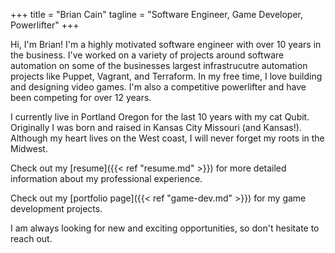 +++
title = "Brian Cain"
tagline = "Software Engineer, Game Developer, Powerlifter"
+++

Hi, I'm Brian! I'm a highly motivated software engineer with over 10 years in the business. I've worked on a variety of projects around software automation on some of the businesses largest infrastrucutre automation projects like Puppet, Vagrant, and Terraform. In my free time, I love building and designing video games. I'm also a competitive powerlifter and have been competing for over 12 years.

I currently live in Portland Oregon for the last 10 years with my cat Qubit. Originally I was born and raised in Kansas City Missouri (and Kansas!). Although my heart lives on the West coast, I will never forget my roots in the Midwest.

Check out my [resume]({{< ref "resume.md" >}}) for more detailed information about my professional experience.

Check out my [portfolio page]({{< ref "game-dev.md" >}}) for my game development projects.

I am always looking for new and exciting opportunities, so don't hesitate to reach out.
